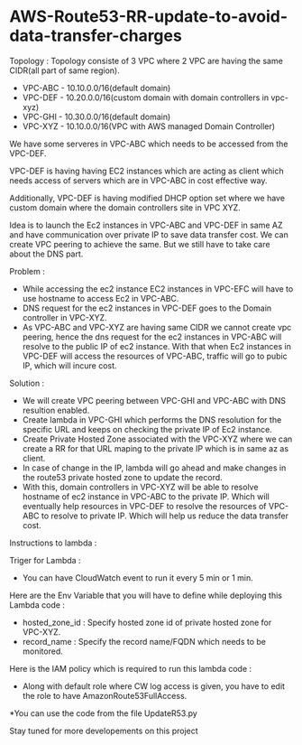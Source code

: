 # AWS-Route53-RR-update-to-avoid-data-transfer-charges

Topology :
Topology consiste of 3 VPC where 2 VPC are having the same CIDR(all part of same region).
- VPC-ABC - 10.10.0.0/16(default domain)
- VPC-DEF - 10.20.0.0/16(custom domain with domain controllers in vpc-xyz)
- VPC-GHI - 10.30.0.0/16(default domain)
- VPC-XYZ - 10.10.0.0/16(VPC with AWS managed Domain Controller)

We have some serveres in VPC-ABC which needs to be accessed from the VPC-DEF.

VPC-DEF is having having EC2 instances which are acting as client which needs access of servers which are in VPC-ABC in cost effective way.

Additionally, VPC-DEF is having modified DHCP option set where we have custom domain where the domain controllers site in VPC XYZ.

Idea is to launch the Ec2 instances in VPC-ABC and VPC-DEF in same AZ and have communication over private IP to save data transfer cost. We can create VPC peering to achieve the same. But we still have to take care about the DNS part.

Problem : 
- While accessing the ec2 instance EC2 instances in VPC-EFC will have to use hostname to access Ec2 in VPC-ABC.
- DNS request for the ec2 instances in VPC-DEF goes to the Domain controller in VPC-XYZ.
- As VPC-ABC and VPC-XYZ are having same CIDR we cannot create vpc peering, hence the dns request for the ec2 instances in VPC-ABC will resolve to the public IP of ec2 instance. With that when Ec2 instances in VPC-DEF will access the resources of VPC-ABC, traffic will go to pubic IP, which will incure cost.

Solution :
- We will create VPC peering between VPC-GHI and VPC-ABC with DNS resultion enabled.
- Create lambda in VPC-GHI which performs the DNS resolution for the specific URL and keeps on checking the private IP of Ec2 instance.
- Create Private Hosted Zone associated with the VPC-XYZ where we can create a RR for that URL maping to the private IP which is in same az as client.
- In case of change in the IP, lambda will go ahead and make changes in the route53 private hosted zone to update the record.
- With this, domain controllers in VPC-XYZ will be able to resolve hostname of ec2 instance in VPC-ABC to the private IP. Which will eventually help resources in VPC-DEF to resolve the resources of VPC-ABC to resolve to private IP. Which will help us reduce the data transfer cost.

Instructions to lambda :

Triger for Lambda :
- You can have CloudWatch event to run it every 5 min or 1 min.

Here are the Env Variable that you will have to define while deploying this Lambda code :
- hosted_zone_id : Specify hosted zone id of private hosted zone for VPC-XYZ.
- record_name : Specify the record name/FQDN which needs to be monitored.

Here is the IAM policy which is required to run this lambda code :
- Along with default role where CW log access is given, you have to edit the role to have AmazonRoute53FullAccess.


*You can use the code from the file UpdateR53.py

Stay tuned for more developements on this project
